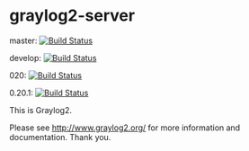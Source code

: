 # graylog2-server

master: [![Build Status](https://secure.travis-ci.org/Graylog2/graylog2-server.png?branch=master)](http://travis-ci.org/Graylog2/graylog2-server)

develop: [![Build Status](https://secure.travis-ci.org/Graylog2/graylog2-server.png?branch=develop)](http://travis-ci.org/Graylog2/graylog2-server)

020: [![Build Status](https://secure.travis-ci.org/Graylog2/graylog2-server.png?branch=020)](http://travis-ci.org/Graylog2/graylog2-server)

0.20.1: [![Build Status](https://secure.travis-ci.org/Graylog2/graylog2-server.png?branch=0.20.1)](http://travis-ci.org/Graylog2/graylog2-server)

This is Graylog2.

Please see http://www.graylog2.org/ for more information and documentation. Thank you.
